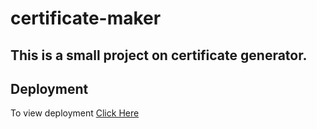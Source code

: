 # certificate-maker
This is a small project on certificate generator.
---
## Deployment
To view deployment [Click Here](https://shouryabrahmastra.github.io/certificate-maker/)
